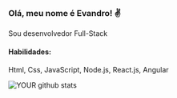 
<!--
**EvandroNeris/EvandroNeris** is a ✨ _special_ ✨ repository because its `README.md` (this file) appears on your GitHub profile.

Here are some ideas to get you started:

- 🔭 I’m currently working on ...
- 🌱 I’m currently learning ...
- 👯 I’m looking to collaborate on ...
- 🤔 I’m looking for help with ...
- 💬 Ask me about ...
- 📫 How to reach me: ...
- 😄 Pronouns: ...
- ⚡ Fun fact: ...
-->
### Olá, meu nome é Evandro! :v:
Sou desenvolvedor Full-Stack 

#### Habilidades:
Html, Css, JavaScript, Node.js, React.js, Angular

![YOUR github stats](https://github-readme-stats.vercel.app/api?username=EvandroNeris)
